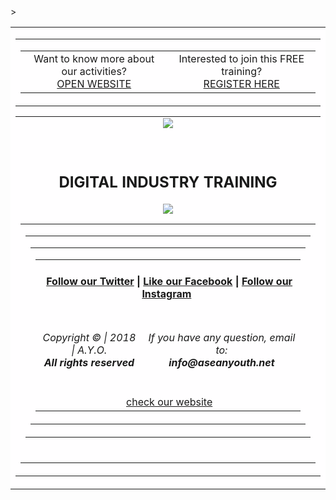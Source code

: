 <html>
<body style="margin" border:"0" padding: 0;">
 <table align="center" border="0" cellpadding="0" cellspacing="0" height="100%" width="100%" id="backgroundTable">>
   <tr>
    <td align="center" valign="top" bgcolor="#FFFEFF">
     <table border="0" cellpadding="0" cellspacing="0" width="600" id="templatePreheader">
       <tr>
         <td valign="top" class="preheaderContent">
          <table border="0" cellpadding="0" cellspacing="0" width="600">
           <tr>
            <td valign="middle" width="600" align="center">
             <div mc:edit="std_preheader_links">
            Want to know more about our activities? <br /><a href="http://gomobileagency.com/goid1/" target="_blank">OPEN WEBSITE</a>
              </div>
	     </td>
              <td valign="middle" width="600" align="center">
             <div mc:edit="std_preheader_links">
              Interested to join this FREE training? <br /><a href="http://gomobileagency.com/goid1/" target="_blank">REGISTER HERE</a>
              </div>
	     </td>
           </tr>
          </table>
        </td>
      </tr>
     </table>
     <table border="0" cellpading="0" cellspacing="0" width="600" id="templateContainer">
      <tr>
       <td align="center" valign="top">
        <table border="0" cellpadding="0" cellspacing="0" width="600" id="templateHeader">
                <img src="https://aseanyouthnet.files.wordpress.com/2018/07/youth-empowerment-programe.png">
     </table>
    </td>
   </tr>
    <tr>
     <td align="center" valign="top">
      <h2 class="h4">DIGITAL INDUSTRY TRAINING </h2>
       <table border="0" cellpadding="5" cellspacing="0" width="600" id="templateBody">
	    <img src="https://aseanyouthnet.files.wordpress.com/2018/07/seminar-mobile-marketing2.jpg"
        </table>
       </td>
      </tr>
       <tr>
        <td align="center" valign="top">
         <table border="0" cellpading="0" cellspacing="0" width="100%" id="templateFooter">
         <tr>
          <td valign="top" class="footercontent">
           <table border="0" cellpadding="0" cellspacing="0" width="100%" id="templateFooter">
            <tr>
             <td valign="top" class="FooterContent">
              <table border="0.5" cellpadding="0" cellspacing="0" width="100%">
               <tr>
                <td align="center" colspan="2" valign="middle" id="social">
                 <div mc:edit="std_social">
                  <h4 class="h4"> &nbsp;<a href="https://twitter.com/ayoasean">Follow our Twitter</a> | <a href="https://www.facebook.com/pg/ASEANCommunity">Like our Facebook</a> | <a href="https://www.instagram.com/ayoasean/">Follow our Instagram</a>&nbsp;</h4>
                 </div>
                </td>
               </tr>
               <tr>
                <td align="center" valign="middle" width="600">
                 <div mc:edit="std_footer">
																  <h6 class="h6">Copyright &copy; | 2018 | A.Y.O.<br/><b>All rights reserved</b></h6>
               </div>
                 </td>
                  <td align="center" valign="middle" width="600" id="otherInformation">
                   <div mc:edit="OtherInformation">
                    <h6 class="h6">If you have any question, email to:<br/><b>info@aseanyouth.net</b></h6>
                   </div>
                  </td>
                 </tr>
                 <tr>
                  <td colspan="2" align="center" valign="middle" id="utility">
                    <div mc:edit="std_utility">
                    &nbsp;<a href="www.aseanyouth.net">check our website</a>
                    </div>
                   </td>
                  </tr>
                 </table>  
                </td>
               </tr>
               </table>
               </td>
              </tr>
             </table>
            <br/>
           </td>
          </tr>
         </table>
        </center>
    </body>
</html>
  
        
        
        
        
        
        
        
        
        
             
           
